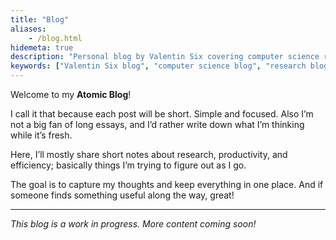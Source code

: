 ```yaml
---
title: "Blog"
aliases:
    - /blog.html
hidemeta: true
description: "Personal blog by Valentin Six covering computer science research, productivity insights, and academic experiences. Short, focused posts on knowledge graphs, GraphRAG, LLM reasoning, and efficient work methods."
keywords: ["Valentin Six blog", "computer science blog", "research blog", "productivity", "knowledge graphs", "GraphRAG", "academic blog"]
---
```


Welcome to my **Atomic Blog**! 

I call it that because each post will be short. Simple and focused. Also I’m not a big fan of long essays, and I’d rather write down what I’m thinking while it’s fresh.

Here, I’ll mostly share short notes about research, productivity, and efficiency; basically things I’m trying to figure out as I go.

The goal is to capture my thoughts and keep everything in one place. And if someone finds something useful along the way, great!

---

*This blog is a work in progress. More content coming soon!*
